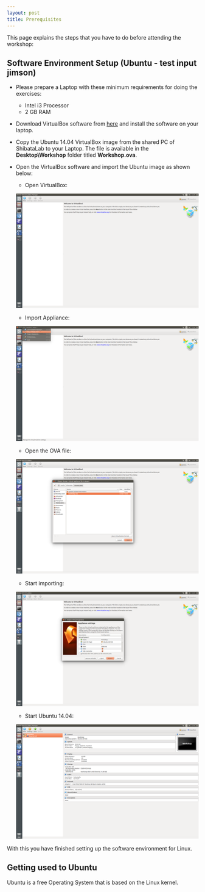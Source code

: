 ```yaml
---
layout: post
title: Prerequisites
---
```


This page explains the steps that you have to do before attending the workshop:

## Software Environment Setup (Ubuntu - test input jimson)

* Please prepare a Laptop with these minimum requirements for doing the exercises:
  - Intel i3 Processor
  - 2 GB RAM

* Download VirtualBox software from [here](https://virtualbox.org/wiki/Downloads) and install the software on your laptop.

* Copy the Ubuntu 14.04 VirtualBox image from the shared PC of ShibataLab to your Laptop. The file is available in the **Desktop\Workshop** folder titled **Workshop.ova**.

* Open the VirtualBox software and import the Ubuntu image as shown below:
  - Open VirtualBox:
  
  ![VB1](../images/VB1.png)
  
  - Import Appliance:
  
  ![VB2](../images/VB2.png)
  
  - Open the OVA file:
  
  ![VB3](../images/VB3.png)
  
  - Start importing:
  
  ![VB4](../images/VB4.png)
  
  - Start Ubuntu 14.04:
    
  ![VB5](../images/VB5.png)

With this you have finished setting up the software environment for Linux.

## Getting used to Ubuntu

Ubuntu is a free Operating System that is based on the Linux kernel. 


  
